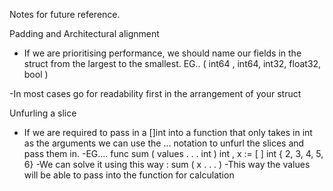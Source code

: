 Notes for future reference.

Padding and Architectural alignment 
- If we are prioritising performance, we should name our fields in the struct from the largest to the smallest. EG.. ( int64 , int64, int32, float32, bool )

-In most cases go for readability first in the arrangement of your struct

Unfurling a slice

- If we are required to pass in a []int into a function that only takes in int as the arguments we can use the ... notation to unfurl the slices and pass them in.
-EG....     func sum ( values . . . int  ) int ,  x :=  [ ] int { 2, 3, 4, 5, 6}
-We can solve it using this way : sum ( x . . . ) 
-This way the values will be able to pass into the function for calculation
